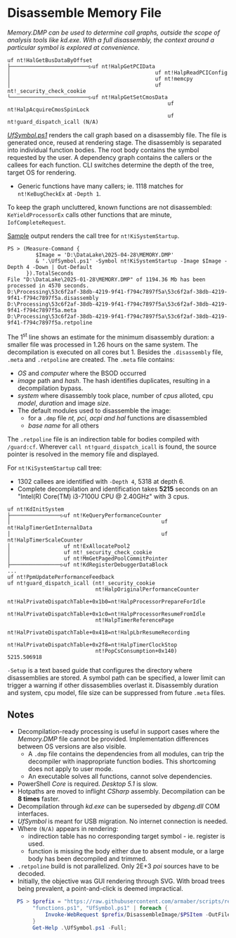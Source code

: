 Disassemble Memory File
===

*Memory.DMP can be used to determine call graphs, outside the scope of analysis tools like kd.exe.
 With a full disassembly, the context around a particular symbol is explored at convenience.*

~~~
uf nt!HalGetBusDataByOffset
├─────────────────────────▷uf nt!HalpGetPCIData
│                                              uf nt!HalpReadPCIConfig
│                                              uf nt!memcpy
│                                              uf nt!_security_check_cookie
└─────────────────────────▷uf nt!HalpGetSetCmosData
                                                   uf nt!HalpAcquireCmosSpinLock
                                                   uf nt!guard_dispatch_icall (N/A)
~~~

[*UfSymbol.ps1*](https://github.com/armaber/scripts/tree/disasm/DisassembleImage/UfSymbol.ps1)
renders the call graph based on a disassembly file. The file is generated once, reused
at rendering stage. The disassembly is separated into individual function bodies.
The root body contains the symbol requested by the user. A dependency graph contains
the callers or the callees for each function. CLI switches determine the depth of the
tree, target OS for rendering.

* Generic functions have many callers; ie. 1118 matches for `nt!KeBugCheckEx` at `-Depth 1`.

To keep the graph uncluttered, known functions are not disassembled: `KeYieldProcessorEx`
calls other functions that are minute, `IofCompleteRequest`.

[Sample](https://raw.githubusercontent.com/armaber/scripts/refs/heads/disasm/DisassembleImage/SampleOutput.txt)
output renders the call tree for `nt!KiSystemStartup`.

~~~
PS > (Measure-Command {
         $Image = 'D:\DataLake\2025-04-28\MEMORY.DMP'
         & '.\UfSymbol.ps1' -Symbol nt!KiSystemStartup -Image $Image -Depth 4 -Down | Out-Default
      }).TotalSeconds
File "D:\DataLake\2025-01-28\MEMORY.DMP" of 1194.36 Mb has been processed in 4570 seconds.
D:\Processing\53c6f2af-38db-4219-9f41-f794c7897f5a\53c6f2af-38db-4219-9f41-f794c7897f5a.disassembly
D:\Processing\53c6f2af-38db-4219-9f41-f794c7897f5a\53c6f2af-38db-4219-9f41-f794c7897f5a.meta
D:\Processing\53c6f2af-38db-4219-9f41-f794c7897f5a\53c6f2af-38db-4219-9f41-f794c7897f5a.retpoline
~~~

The 1<sup>st</sup> line shows an estimate for the minimum disassembly duration: a smaller
file was processed in 1.26 hours on the same system. The decompilation is executed on all
cores but 1. Besides the `.disassembly` file, `.meta` and `.retpoline` are created.
The `.meta` file contains:

* *OS* and *computer* where the BSOD occurred
* *image* path and *hash*. The hash identifies duplicates, resulting in a decompilation
  bypass.
* *system* where disassembly took place, number of *cpus* alloted, cpu *model*, *duration* and
  image *size*.
* The default modules used to disassemble the image:
   * for a `.dmp` file *nt, pci, acpi and hal* functions are disassembled
   * *base name* for all others

The `.retpoline` file is an indirection table for bodies compiled with `/guard:cf`.
Wherever `call nt!guard_dispatch_icall` is found, the source pointer is resolved in
the memory file and displayed.

For `nt!KiSystemStartup` call tree:

* 1302 callees are identified with `-Depth 4`, 5318 at depth 6.
* Complete decompilation and identification takes **5215** seconds on an "Intel(R)
  Core(TM) i3-7100U CPU @ 2.40GHz" with 3 cpus.

~~~
uf nt!KdInitSystem
├────────────────▷uf nt!KeQueryPerformanceCounter
│                                                uf nt!HalpTimerGetInternalData
│                                                uf nt!HalpTimerScaleCounter
│                 uf nt!ExAllocatePool2
│                 uf nt!_security_check_cookie
│                 uf nt!MmGetPagedPoolCommitPointer
├────────────────▷uf nt!KdRegisterDebuggerDataBlock
...
uf nt!PpmUpdatePerformanceFeedback
uf nt!guard_dispatch_icall (nt!_security_cookie
                            nt!HalpOriginalPerformanceCounter
                            nt!HalPrivateDispatchTable+0x1b0=nt!HalpProcessorPrepareForIdle
                            nt!HalPrivateDispatchTable+0x1c0=nt!HalpProcessorResumeFromIdle
                            nt!HalpTimerReferencePage
                            nt!HalPrivateDispatchTable+0x418=nt!HalpLbrResumeRecording
                            nt!HalPrivateDispatchTable+0x2f8=nt!HalpTimerClockStop
                            nt!PopCsConsumption+0x140)
5215.506918
~~~

`-Setup` is a text based guide that configures the directory where disassemblies are
stored. A symbol path can be specified, a lower limit can trigger a warning if other
dissasemblies overlast it. Disassembly duration and system, cpu model, file size can
be suppressed from future `.meta` files.

Notes
---

* Decompilation-ready processing is useful in support cases where the *Memory.DMP*
  file cannot be provided. Implementation differences between OS versions are also
  visible. 
    * A `.dmp` file contains the dependencies from all modules, can trip the
      decompiler with inappropriate function bodies. This shortcoming does not apply
      to user mode.
    * An executable solves all functions, cannot solve dependencies.
* PowerShell *Core* is required. *Desktop 5.1* is slow.
* Hotpaths are moved to inflight *CSharp* assembly. Decompilation can be **8 times**
  faster.
* Decompilation through *kd.exe* can be superseded by *dbgeng.dll* COM interfaces.
* *UfSymbol* is meant for USB migration. No internet connection is needed.
* Where `(N/A)` appears in rendering:
  * indirection table has no corresponding target symbol - ie. register is used.
  * function is missing the body either due to absent module, or a large body
    has been decompiled and trimmed.
* `.retpoline` build is not parallelized. Only 2E+3 *poi* sources have to be decoded.
* Initially, the objective was GUI rendering through SVG. With broad trees being
  prevalent, a point-and-click is deemed impractical.

~~~powershell
   PS > $prefix = "https://raw.githubusercontent.com/armaber/scripts/refs/heads/disasm/";
        "functions.ps1", "UfSymbol.ps1" | foreach {
            Invoke-WebRequest $prefix/DisassembleImage/$PSItem -OutFile $PSItem;
        }
        Get-Help .\UfSymbol.ps1 -Full;
~~~
